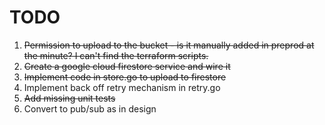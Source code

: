 # TODO 

1. ~~Permission to upload to the bucket - is it manually added in preprod at the minute? I can't find the terraform scripts.~~
2. ~~Create a google cloud firestore service and wire it~~ 
3. ~~Implement code in store.go to upload to firestore~~
4. Implement back off retry mechanism in retry.go
5. ~~Add missing unit tests~~
6. Convert to pub/sub as in design